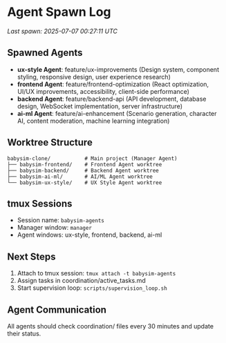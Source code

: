 # Agent Spawn Log

*Last spawn: 2025-07-07 00:27:11 UTC*

## Spawned Agents
- **ux-style Agent**: feature/ux-improvements (Design system, component styling, responsive design, user experience research)
- **frontend Agent**: feature/frontend-optimization (React optimization, UI/UX improvements, accessibility, client-side performance)
- **backend Agent**: feature/backend-api (API development, database design, WebSocket implementation, server infrastructure)
- **ai-ml Agent**: feature/ai-enhancement (Scenario generation, character AI, content moderation, machine learning integration)

## Worktree Structure
```
babysim-clone/           # Main project (Manager Agent)
├── babysim-frontend/    # Frontend Agent worktree
├── babysim-backend/     # Backend Agent worktree
├── babysim-ai-ml/       # AI/ML Agent worktree
└── babysim-ux-style/    # UX Style Agent worktree
```

## tmux Sessions
- Session name: `babysim-agents`
- Manager window: `manager`
- Agent windows: ux-style, frontend, backend, ai-ml

## Next Steps
1. Attach to tmux session: `tmux attach -t babysim-agents`
2. Assign tasks in coordination/active_tasks.md
3. Start supervision loop: `scripts/supervision_loop.sh`

## Agent Communication
All agents should check coordination/ files every 30 minutes and update their status.
